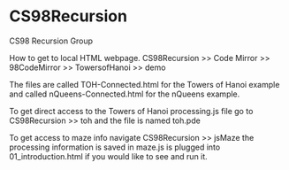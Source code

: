 CS98Recursion
=============

CS98 Recursion Group

How to get to local HTML webpage.
CS98Recursion >> Code Mirror >> 98CodeMirror >> TowersofHanoi >> demo

The files are called TOH-Connected.html for the Towers of Hanoi example and called nQueens-Connected.html for the nQueens example.

To get direct access to the Towers of Hanoi processing.js file go to CS98Recursion >> toh and the file is named toh.pde

To get access to maze info navigate CS98Recursion >> jsMaze the processing information is saved in maze.js is plugged into 01_introduction.html if you would like to see and run it.
